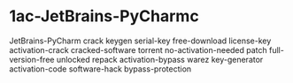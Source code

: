 # 1ac-JetBrains-PyCharmc
JetBrains-PyCharm crack keygen serial-key free-download license-key activation-crack cracked-software torrent no-activation-needed patch full-version-free unlocked repack activation-bypass warez key-generator activation-code software-hack bypass-protection
